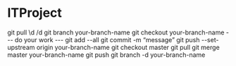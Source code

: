 # ITProject


git pull \d /d
git branch your-branch-name
git checkout your-branch-name
--- do your work ---
git add --all
git commit -m “message”
git push --set-upstream origin your-branch-name
git checkout master
git pull
git merge master your-branch-name
git push
git branch -d your-branch-name


